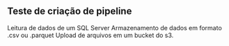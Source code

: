## Teste de criação de pipeline

Leitura de dados de um SQL Server
Armazenamento de dados em formato .csv ou .parquet
Upload de arquivos em um bucket do s3.
